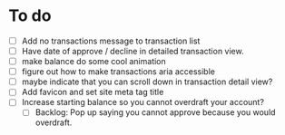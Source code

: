 # To do
- [ ] Add no transactions message to transaction list
- [ ] Have date of approve / decline in detailed transaction view.
- [ ] make balance do some cool animation
- [ ] figure out how to make transactions aria accessible
- [ ] maybe indicate that you can scroll down in transaction detail view?
- [ ] Add favicon and set site meta tag title
- [ ] Increase starting balance so you cannot overdraft your account?
  - [ ] Backlog: Pop up saying you cannot approve because you would overdraft.
